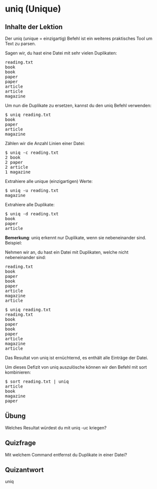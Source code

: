 # uniq (Unique)

## Inhalte der Lektion

Der uniq (unique = einzigartig) Befehl ist ein weiteres praktisches Tool um Text zu parsen.

Sagen wir, du hast eine Datei mit sehr vielen Duplikaten:

<pre>
reading.txt
book
book
paper
paper
article
article
magazine
</pre>

Um nun die Duplikate zu ersetzen, kannst du den uniq Befehl verwenden:

<pre>$ uniq reading.txt
book
paper
article
magazine</pre>

Zählen wir die Anzahl Linien einer Datei:

<pre>$ uniq -c reading.txt
2 book
2 paper
2 article
1 magazine</pre>

Extrahiere alle unique (einzigartigen) Werte:

<pre>$ uniq -u reading.txt
magazine</pre>

Extrahiere alle Duplikate:

<pre>$ uniq -d reading.txt
book
paper
article
</pre>

<b>Bemerkung</b>: uniq erkennt nur Duplikate, wenn sie nebeneinander sind. Beispiel:

Nehmen wir an, du hast ein Datei mit Duplikaten, welche nicht nebeneinander sind:

<pre>
reading.txt
book
paper
book
paper
article
magazine
article
</pre>

<pre>$ uniq reading.txt
reading.txt
book
paper
book
paper
article
magazine
article</pre>

Das Resultat von uniq ist ernüchternd, es enthält alle Einträge der Datei.

Um dieses Defizit von uniq auszulösche können wir den Befehl mit sort kombinieren:

<pre>
$ sort reading.txt | uniq
article
book
magazine
paper</pre>

## Übung

Welches Resultat würdest du mit uniq -uc kriegen?

## Quizfrage

Mit welchem Command entfernst du Duplikate in einer Datei?

## Quizantwort

uniq
